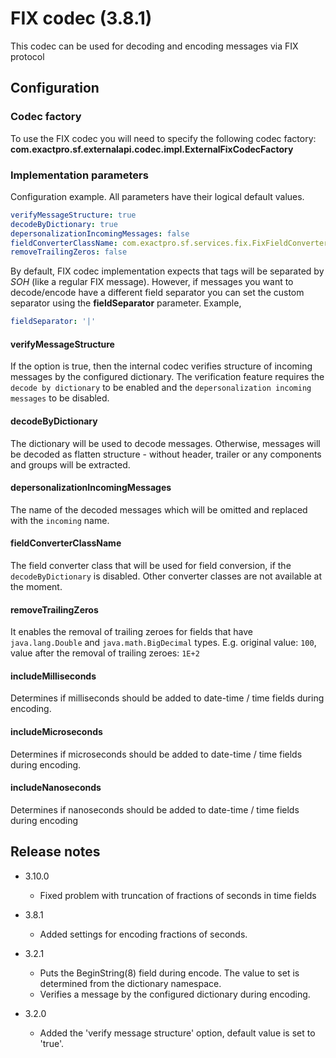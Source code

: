 # FIX codec (3.8.1)

This codec can be used for decoding and encoding messages via FIX protocol

## Configuration

### Codec factory

To use the FIX codec you will need to specify the following codec factory:
**com.exactpro.sf.externalapi.codec.impl.ExternalFixCodecFactory**

### Implementation parameters
Configuration example. All parameters have their logical default values.
```yaml
verifyMessageStructure: true
decodeByDictionary: true
depersonalizationIncomingMessages: false
fieldConverterClassName: com.exactpro.sf.services.fix.FixFieldConverter
removeTrailingZeros: false
```

By default, FIX codec implementation expects that tags will be separated by _SOH_ (like a regular FIX message). However, if messages you want to decode/encode have a different field separator you can set the custom separator using the **fieldSeparator** parameter. Example,
```yaml
fieldSeparator: '|'
```

#### verifyMessageStructure

If the option is true, then the internal codec verifies structure of incoming messages by the configured dictionary.
 The verification feature requires the `decode by dictionary` to be enabled and the `depersonalization incoming messages` to be disabled.

#### decodeByDictionary

The dictionary will be used to decode messages. Otherwise, messages will be decoded as flatten structure - without header, trailer or any components and groups
 will be extracted.

#### depersonalizationIncomingMessages

The name of the decoded messages which will be omitted and replaced with the `incoming` name.

#### fieldConverterClassName

The field converter class that will be used for field conversion, if the `decodeByDictionary` is disabled. Other converter classes are not available at the moment.

#### removeTrailingZeros

It enables the removal of trailing zeroes for fields that have `java.lang.Double` and `java.math.BigDecimal` types.
E.g. original value: `100`, value after the removal of trailing zeroes: `1E+2`
	
#### includeMilliseconds

Determines if milliseconds should be added to date-time / time fields during encoding.
	
#### includeMicroseconds

Determines if microseconds should be added to date-time / time fields during encoding.

#### includeNanoseconds

Determines if nanoseconds should be added to date-time / time fields during encoding

## Release notes

+ 3.10.0
  + Fixed problem with truncation of fractions of seconds in time fields

+ 3.8.1
  + Added settings for encoding fractions of seconds.

+ 3.2.1
  + Puts the BeginString(8) field during encode. The value to set is determined from the dictionary namespace.
  + Verifies a message by the configured dictionary during encoding.

+ 3.2.0
  + Added the 'verify message structure' option, default value is set to 'true'.

